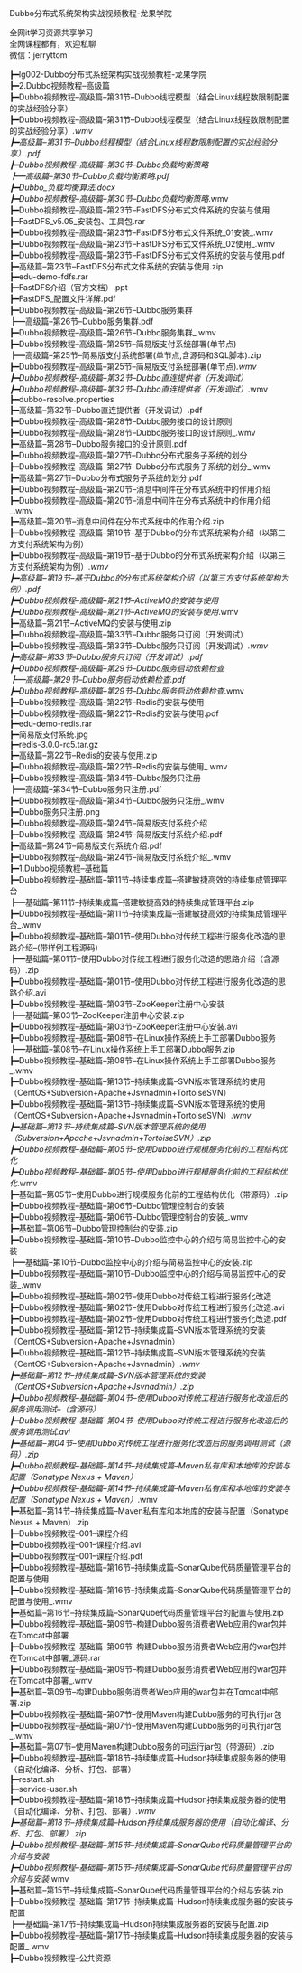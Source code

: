 Dubbo分布式系统架构实战视频教程-龙果学院

全网it学习资源共享学习<br>全网课程都有，欢迎私聊<br>微信：jerryttom<br>

┣━lg002-Dubbo分布式系统架构实战视频教程-龙果学院<br> ┣━2.Dubbo视频教程–高级篇<br> ┣━Dubbo视频教程–高级篇–第31节–Dubbo线程模型（结合Linux线程数限制配置的实战经验分享）<br> ┣━Dubbo视频教程–高级篇–第31节–Dubbo线程模型（结合Linux线程数限制配置的实战经验分享）_.wmv<br> ┣━高级篇–第31节–Dubbo线程模型（结合Linux线程数限制配置的实战经验分享）.pdf<br> ┣━Dubbo视频教程–高级篇–第30节–Dubbo负载均衡策略<br> ┣━高级篇–第30节–Dubbo负载均衡策略.pdf<br> ┣━Dubbo_负载均衡算法.docx<br> ┣━Dubbo视频教程–高级篇–第30节–Dubbo负载均衡策略_.wmv<br> ┣━Dubbo视频教程–高级篇–第23节–FastDFS分布式文件系统的安装与使用<br> ┣━FastDFS_v5.05_安装包、工具包.rar<br> ┣━Dubbo视频教程–高级篇–第23节–FastDFS分布式文件系统_01安装_.wmv<br> ┣━Dubbo视频教程–高级篇–第23节–FastDFS分布式文件系统_02使用_.wmv<br> ┣━Dubbo视频教程–高级篇–第23节–FastDFS分布式文件系统的安装与使用.pdf<br> ┣━高级篇–第23节–FastDFS分布式文件系统的安装与使用.zip<br> ┣━edu-demo-fdfs.rar<br> ┣━FastDFS介绍（官方文档）.ppt<br> ┣━FastDFS_配置文件详解.pdf<br> ┣━Dubbo视频教程–高级篇–第26节–Dubbo服务集群<br> ┣━高级篇–第26节–Dubbo服务集群.pdf<br> ┣━Dubbo视频教程–高级篇–第26节–Dubbo服务集群_.wmv<br> ┣━Dubbo视频教程–高级篇–第25节–简易版支付系统部署(单节点)<br> ┣━高级篇–第25节–简易版支付系统部署(单节点,含源码和SQL脚本).zip<br> ┣━Dubbo视频教程–高级篇–第25节–简易版支付系统部署(单节点)_.wmv<br> ┣━Dubbo视频教程–高级篇–第32节–Dubbo直连提供者（开发调试）<br> ┣━Dubbo视频教程–高级篇–第32节–Dubbo直连提供者（开发调试）_.wmv<br> ┣━dubbo-resolve.properties<br> ┣━高级篇–第32节–Dubbo直连提供者（开发调试）.pdf<br> ┣━Dubbo视频教程–高级篇–第28节–Dubbo服务接口的设计原则<br> ┣━Dubbo视频教程–高级篇–第28节–Dubbo服务接口的设计原则_.wmv<br> ┣━高级篇–第28节–Dubbo服务接口的设计原则.pdf<br> ┣━Dubbo视频教程–高级篇–第27节–Dubbo分布式服务子系统的划分<br> ┣━Dubbo视频教程–高级篇–第27节–Dubbo分布式服务子系统的划分_.wmv<br> ┣━高级篇–第27节–Dubbo分布式服务子系统的划分.pdf<br> ┣━Dubbo视频教程–高级篇–第20节–消息中间件在分布式系统中的作用介绍<br> ┣━Dubbo视频教程–高级篇–第20节–消息中间件在分布式系统中的作用介绍_.wmv<br> ┣━高级篇–第20节–消息中间件在分布式系统中的作用介绍.zip<br> ┣━Dubbo视频教程–高级篇–第19节–基于Dubbo的分布式系统架构介绍（以第三方支付系统架构为例）<br> ┣━Dubbo视频教程–高级篇–第19节–基于Dubbo的分布式系统架构介绍（以第三方支付系统架构为例）_.wmv<br> ┣━高级篇–第19节–基于Dubbo的分布式系统架构介绍（以第三方支付系统架构为例）.pdf<br> ┣━Dubbo视频教程–高级篇–第21节–ActiveMQ的安装与使用<br> ┣━Dubbo视频教程–高级篇–第21节–ActiveMQ的安装与使用_.wmv<br> ┣━高级篇–第21节–ActiveMQ的安装与使用.zip<br> ┣━Dubbo视频教程–高级篇–第33节–Dubbo服务只订阅（开发调试）<br> ┣━Dubbo视频教程–高级篇–第33节–Dubbo服务只订阅（开发调试）_.wmv<br> ┣━高级篇–第33节–Dubbo服务只订阅（开发调试）.pdf<br> ┣━Dubbo视频教程–高级篇–第29节–Dubbo服务启动依赖检查<br> ┣━高级篇–第29节–Dubbo服务启动依赖检查.pdf<br> ┣━Dubbo视频教程–高级篇–第29节–Dubbo服务启动依赖检查_.wmv<br> ┣━Dubbo视频教程–高级篇–第22节–Redis的安装与使用<br> ┣━Dubbo视频教程–高级篇–第22节–Redis的安装与使用.pdf<br> ┣━edu-demo-redis.rar<br> ┣━简易版支付系统.jpg<br> ┣━redis-3.0.0-rc5.tar.gz<br> ┣━高级篇–第22节–Redis的安装与使用.zip<br> ┣━Dubbo视频教程–高级篇–第22节–Redis的安装与使用_.wmv<br> ┣━Dubbo视频教程–高级篇–第34节–Dubbo服务只注册<br> ┣━高级篇–第34节–Dubbo服务只注册.pdf<br> ┣━Dubbo视频教程–高级篇–第34节–Dubbo服务只注册_.wmv<br> ┣━Dubbo服务只注册.png<br> ┣━Dubbo视频教程–高级篇–第24节–简易版支付系统介绍<br> ┣━Dubbo视频教程–高级篇–第24节–简易版支付系统介绍.pdf<br> ┣━高级篇–第24节–简易版支付系统介绍.pdf<br> ┣━Dubbo视频教程–高级篇–第24节–简易版支付系统介绍_.wmv<br> ┣━1.Dubbo视频教程–基础篇<br> ┣━Dubbo视频教程–基础篇–第11节–持续集成篇–搭建敏捷高效的持续集成管理平台<br> ┣━基础篇–第11节–持续集成篇–搭建敏捷高效的持续集成管理平台.zip<br> ┣━Dubbo视频教程–基础篇–第11节–持续集成篇–搭建敏捷高效的持续集成管理平台_.wmv<br> ┣━Dubbo视频教程–基础篇–第01节–使用Dubbo对传统工程进行服务化改造的思路介绍–(带样例工程源码)<br> ┣━基础篇–第01节–使用Dubbo对传统工程进行服务化改造的思路介绍（含源码）.zip<br> ┣━Dubbo视频教程–基础篇–第01节–使用Dubbo对传统工程进行服务化改造的思路介绍.avi<br> ┣━Dubbo视频教程–基础篇–第03节–ZooKeeper注册中心安装<br> ┣━基础篇–第03节–ZooKeeper注册中心安装.zip<br> ┣━Dubbo视频教程–基础篇–第03节–ZooKeeper注册中心安装.avi<br> ┣━Dubbo视频教程–基础篇–第08节–在Linux操作系统上手工部署Dubbo服务<br> ┣━基础篇–第08节–在Linux操作系统上手工部署Dubbo服务.zip<br> ┣━Dubbo视频教程–基础篇–第08节–在Linux操作系统上手工部署Dubbo服务_.wmv<br> ┣━Dubbo视频教程–基础篇–第13节–持续集成篇–SVN版本管理系统的使用（CentOS+Subversion+Apache+Jsvnadmin+TortoiseSVN）<br> ┣━Dubbo视频教程–基础篇–第13节–持续集成篇–SVN版本管理系统的使用（CentOS+Subversion+Apache+Jsvnadmin+TortoiseSVN）_.wmv<br> ┣━基础篇–第13节–持续集成篇–SVN版本管理系统的使用（Subversion+Apache+Jsvnadmin+TortoiseSVN）.zip<br> ┣━Dubbo视频教程–基础篇–第05节–使用Dubbo进行规模服务化前的工程结构优化<br> ┣━Dubbo视频教程–基础篇–第05节–使用Dubbo进行规模服务化前的工程结构优化_.wmv<br> ┣━基础篇–第05节–使用Dubbo进行规模服务化前的工程结构优化（带源码）.zip<br> ┣━Dubbo视频教程–基础篇–第06节–Dubbo管理控制台的安装<br> ┣━Dubbo视频教程–基础篇–第06节–Dubbo管理控制台的安装_.wmv<br> ┣━基础篇–第06节–Dubbo管理控制台的安装.zip<br> ┣━Dubbo视频教程–基础篇–第10节–Dubbo监控中心的介绍与简易监控中心的安装<br> ┣━基础篇–第10节–Dubbo监控中心的介绍与简易监控中心的安装.zip<br> ┣━Dubbo视频教程–基础篇–第10节–Dubbo监控中心的介绍与简易监控中心的安装_.wmv<br> ┣━Dubbo视频教程–基础篇–第02节–使用Dubbo对传统工程进行服务化改造<br> ┣━Dubbo视频教程–基础篇–第02节–使用Dubbo对传统工程进行服务化改造.avi<br> ┣━Dubbo视频教程–基础篇–第02节–使用Dubbo对传统工程进行服务化改造.pdf<br> ┣━Dubbo视频教程–基础篇–第12节–持续集成篇–SVN版本管理系统的安装（CentOS+Subversion+Apache+Jsvnadmin）<br> ┣━Dubbo视频教程–基础篇–第12节–持续集成篇–SVN版本管理系统的安装（CentOS+Subversion+Apache+Jsvnadmin）_.wmv<br> ┣━基础篇–第12节–持续集成篇–SVN版本管理系统的安装（CentOS+Subversion+Apache+Jsvnadmin）.zip<br> ┣━Dubbo视频教程–基础篇–第04节–使用Dubbo对传统工程进行服务化改造后的服务调用测试–（含源码）<br> ┣━Dubbo视频教程–基础篇–第04节–使用Dubbo对传统工程进行服务化改造后的服务调用测试.avi<br> ┣━基础篇–第04节–使用Dubbo对传统工程进行服务化改造后的服务调用测试（源码）.zip<br> ┣━Dubbo视频教程–基础篇–第14节–持续集成篇–Maven私有库和本地库的安装与配置（Sonatype Nexus + Maven）<br> ┣━Dubbo视频教程–基础篇–第14节–持续集成篇–Maven私有库和本地库的安装与配置（Sonatype Nexus + Maven）_.wmv<br> ┣━基础篇–第14节–持续集成篇–Maven私有库和本地库的安装与配置（Sonatype Nexus + Maven）.zip<br> ┣━Dubbo视频教程–001–课程介绍<br> ┣━Dubbo视频教程–001–课程介绍.avi<br> ┣━Dubbo视频教程–001–课程介绍.pdf<br> ┣━Dubbo视频教程–基础篇–第16节–持续集成篇–SonarQube代码质量管理平台的配置与使用<br> ┣━Dubbo视频教程–基础篇–第16节–持续集成篇–SonarQube代码质量管理平台的配置与使用_.wmv<br> ┣━基础篇–第16节–持续集成篇–SonarQube代码质量管理平台的配置与使用.zip<br> ┣━Dubbo视频教程–基础篇–第09节–构建Dubbo服务消费者Web应用的war包并在Tomcat中部署<br> ┣━Dubbo视频教程–基础篇–第09节–构建Dubbo服务消费者Web应用的war包并在Tomcat中部署_源码.rar<br> ┣━Dubbo视频教程–基础篇–第09节–构建Dubbo服务消费者Web应用的war包并在Tomcat中部署_.wmv<br> ┣━基础篇–第09节–构建Dubbo服务消费者Web应用的war包并在Tomcat中部署.zip<br> ┣━Dubbo视频教程–基础篇–第07节–使用Maven构建Dubbo服务的可执行jar包<br> ┣━Dubbo视频教程–基础篇–第07节–使用Maven构建Dubbo服务的可执行jar包_.wmv<br> ┣━基础篇–第07节–使用Maven构建Dubbo服务的可运行jar包（带源码）.zip<br> ┣━Dubbo视频教程–基础篇–第18节–持续集成篇–Hudson持续集成服务器的使用（自动化编译、分析、打包、部署）<br> ┣━restart.sh<br> ┣━service-user.sh<br> ┣━Dubbo视频教程–基础篇–第18节–持续集成篇–Hudson持续集成服务器的使用（自动化编译、分析、打包、部署）_.wmv<br> ┣━基础篇–第18节–持续集成篇–Hudson持续集成服务器的使用（自动化编译、分析、打包、部署）.zip<br> ┣━Dubbo视频教程–基础篇–第15节–持续集成篇–SonarQube代码质量管理平台的介绍与安装<br> ┣━Dubbo视频教程–基础篇–第15节–持续集成篇–SonarQube代码质量管理平台的介绍与安装_.wmv<br> ┣━基础篇–第15节–持续集成篇–SonarQube代码质量管理平台的介绍与安装.zip<br> ┣━Dubbo视频教程–基础篇–第17节–持续集成篇–Hudson持续集成服务器的安装与配置<br> ┣━基础篇–第17节–持续集成篇–Hudson持续集成服务器的安装与配置.zip<br> ┣━Dubbo视频教程–基础篇–第17节–持续集成篇–Hudson持续集成服务器的安装与配置_.wmv<br> ┣━Dubbo视频教程–公共资源